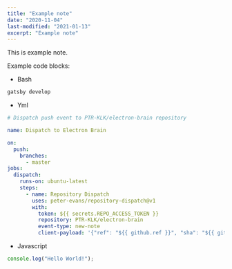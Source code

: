 ```yaml
---
title: "Example note"
date: "2020-11-04"
last-modified: "2021-01-13"
excerpt: "Example note"
---
```


This is example note.

Example code blocks:

- Bash

```bash
gatsby develop
```

- Yml

```yml
# Dispatch push event to PTR-KLK/electron-brain repository

name: Dispatch to Electron Brain

on:
  push:
    branches:
      - master
jobs:
  dispatch:
    runs-on: ubuntu-latest
    steps:
      - name: Repository Dispatch
        uses: peter-evans/repository-dispatch@v1
        with:
          token: ${{ secrets.REPO_ACCESS_TOKEN }}
          repository: PTR-KLK/electron-brain
          event-type: new-note
          client-payload: '{"ref": "${{ github.ref }}", "sha": "${{ github.sha }}"}'
```

- Javascript

```javascript
console.log("Hello World!");
```